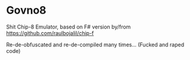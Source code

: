 # Govno8
Shit Chip-8 Emulator, based on F# version by/from https://github.com/raulbojalil/chip-f 

Re-de-obfuscated and re-de-compiled many times... (Fucked and raped code)
